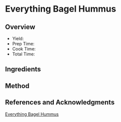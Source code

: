 # Everything Bagel Hummus

## Overview

- Yield:
- Prep Time:
- Cook Time:
- Total Time:

## Ingredients


## Method



## References and Acknowledgments

[Everything Bagel Hummus](http://hungrybynature.com/2016/04/everything-bagel-hummus/)
